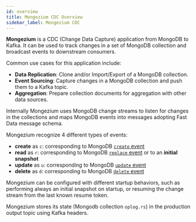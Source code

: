 ```yaml
---
id: overview
title: Mongezium CDC Overview
sidebar_label: Mongezium CDC
---
```


__Mongezium__ is a CDC (Change Data Capture) application from MongoDB to Kafka.
It can be used to track changes in a set of MongoDB collection and broadcast events to
downstream consumers.

Common use cases for this application include:

- **Data Replication**: Clone and/or Import/Export of a MongoDB collection.
- **Event Sourcing**: Capture changes in a MongoDB collection and push them to a Kafka topic.
- **Aggregation**: Prepare collection documents for aggregation with other data sources.

Internally Mongezium uses MongoDB change streams to listen for changes in the collections and
maps MongoDB events into messages adopting Fast Data message schema.

Mongezium recognize 4 different types of events:

- **create** as `c`: corresponding to MongoDB [`create` event](https://www.mongodb.com/docs/manual/reference/change-events/create/)
- **read** as `r`: corresponding to MongoDB [`replace` event](https://www.mongodb.com/docs/manual/reference/change-events/replace/) or to an **initial snapshot**
- **update** as `u`: corresponding to MongoDB [`update` event](https://www.mongodb.com/docs/manual/reference/change-events/update/)
- **delete** as `d`: corresponding to MongoDB [`delete` event](https://www.mongodb.com/docs/manual/reference/change-events/delete/)

Mongezium can be configured with different startup behaviors, such as performing always an initial snapshot
on startup, or resuming the change stream from the last known resume token.

Mongezium stores its state (Mongodb collection `oplog.rs`) in the production output topic using Kafka headers.
